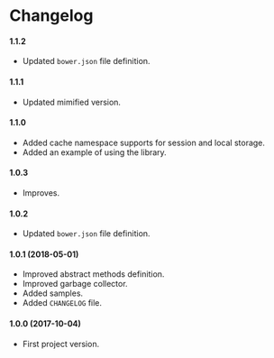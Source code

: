 Changelog
=========

#### 1.1.2

* Updated `bower.json` file definition.

#### 1.1.1

* Updated mimified version.

#### 1.1.0

* Added cache namespace supports for session and local storage.
* Added an example of using the library.

#### 1.0.3

* Improves.

#### 1.0.2

* Updated `bower.json` file definition.

#### 1.0.1 (2018-05-01)

* Improved abstract methods definition.
* Improved garbage collector.
* Added samples.
* Added `CHANGELOG` file.

#### 1.0.0 (2017-10-04)

* First project version.
